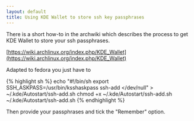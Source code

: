 ```yaml
---
layout: default
title: Using KDE Wallet to store ssh key passphrases
---
```


There is a short how-to in the archwiki which describes the process to get KDE Wallet to store your ssh passphrases.

[https://wiki.archlinux.org/index.php/KDE_Wallet](https://wiki.archlinux.org/index.php/KDE_Wallet)

Adapted to fedora you just have to

{% highlight sh %}
echo "#!/bin/sh
export SSH_ASKPASS=/usr/bin/ksshaskpass
ssh-add </dev/null" > ~/.kde/Autostart/ssh-add.sh
chmod +x ~/.kde/Autostart/ssh-add.sh
~/.kde/Autostart/ssh-add.sh
{% endhighlight %}

Then provide your passphrases and tick the "Remember" option.
